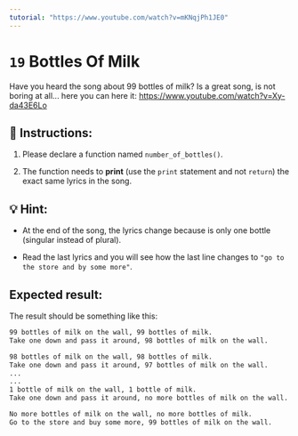 ```yaml
---
tutorial: "https://www.youtube.com/watch?v=mKNqjPh1JE0"
---
```


# `19` Bottles Of Milk

Have you heard the song about 99 bottles of milk? Is a great song, is not boring at all...
here you can here it: https://www.youtube.com/watch?v=Xy-da43E6Lo


## 📝 Instructions:

1. Please declare a function named `number_of_bottles()`.

2. The function needs to **print** (use the `print` statement and not `return`) the exact same lyrics in the song.


## 💡 Hint:

- At the end of the song, the lyrics change because is only one bottle (singular instead of plural).

- Read the last lyrics and you will see how the last line changes to `"go to the store and by some more"`.


## Expected result:

The result should be something like this:

```sh
99 bottles of milk on the wall, 99 bottles of milk.
Take one down and pass it around, 98 bottles of milk on the wall.

98 bottles of milk on the wall, 98 bottles of milk.
Take one down and pass it around, 97 bottles of milk on the wall.
...
...
1 bottle of milk on the wall, 1 bottle of milk.
Take one down and pass it around, no more bottles of milk on the wall.

No more bottles of milk on the wall, no more bottles of milk.
Go to the store and buy some more, 99 bottles of milk on the wall.
```
